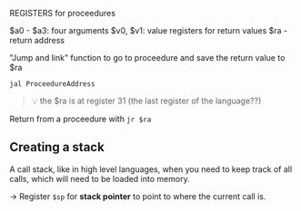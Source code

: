 REGISTERS for proceedures

$a0 - $a3: four arguments
$v0, $v1: value registers for return values
$ra - return address

"Jump and link" function to go to proceedure and save the return value to $ra

```
jal ProceedureAddress
```

> 💡 the $ra is at register 31 (the last register of the language??)

Return from a proceedure with `jr $ra`


## Creating a stack

A call stack, like in high level languages, when you need to keep track of all calls, which will need to be loaded into memory.

-> Register `$sp` for **stack pointer** to point to where the current call is.



